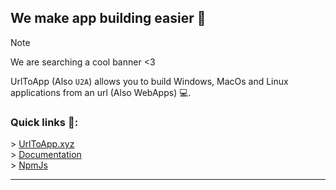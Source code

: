 ##  We make app building easier 👋
> [!NOTE]
> We are searching a cool banner <3

UrlToApp (Also `U2A`) allows you to build Windows, MacOs and Linux applications from an url (Also WebApps) 💻.

### Quick links 🔗:
\> [UrlToApp.xyz](https://urltoapp.xyz)  
\> [Documentation](https://docs.urltoapp.xyz/)  
\> [NpmJs](https://npmjs.com/package/u2a)  

---
